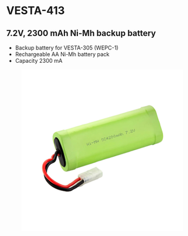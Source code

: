 # VESTA-413

## 7.2V, 2300 mAh Ni-Mh backup battery

* Backup battery for VESTA-305 (WEPC-1)
* Rechargeable AA Ni-Mh battery pack
* Capacity 2300 mA

<figure><img src=".gitbook/assets/image (3) (1) (1) (1) (1) (1) (1) (1) (1) (1).png" alt=""><figcaption></figcaption></figure>
